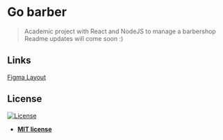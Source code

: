 # Go barber

> Academic project with React and NodeJS to manage a barbershop  
Readme updates will come soon :)

## Links
[Figma Layout](https://www.figma.com/file/BXCihtXXh9p37lGsENV614/GoBarber)

## License

[![License](http://img.shields.io/:license-mit-blue.svg?style=flat-square)](http://badges.mit-license.org)

- **[MIT license](http://opensource.org/licenses/mit-license.php)**
